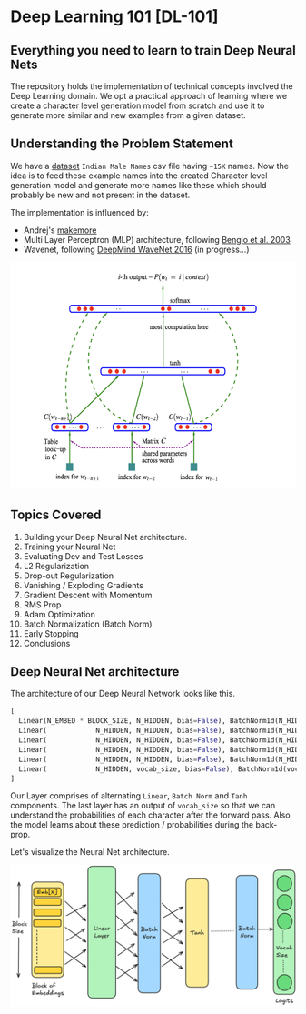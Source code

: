 # Deep Learning 101 [DL-101]
## Everything you need to learn to train Deep Neural Nets 

The repository holds the implementation of technical concepts involved the Deep Learning domain. We opt a practical approach of learning where we create a character level generation model from scratch and use it to generate more similar and new examples from a given dataset.

## Understanding the Problem Statement

We have a [dataset](https://gist.github.com/mbejda/7f86ca901fe41bc14a63) `Indian Male Names` csv file having `~15K` names. Now the idea is to feed these example names into the created Character level generation model and generate more names like these which should probably be new and not present in the dataset.

The implementation is influenced by:

  - Andrej's [makemore](https://github.com/karpathy/makemore/)
  - Multi Layer Perceptron (MLP) architecture, following [Bengio et al. 2003](https://www.jmlr.org/papers/volume3/bengio03a/bengio03a.pdf)
  - Wavenet, following [DeepMind WaveNet 2016](https://arxiv.org/abs/1609.03499) (in progress...)


<img src="/media/mlp.png" width=600 height=400>


## Topics Covered

1. Building your Deep Neural Net architecture.
2. Training your Neural Net
3. Evaluating Dev and Test Losses
4. L2 Regularization
5. Drop-out Regularization
6. Vanishing / Exploding Gradients
7. Gradient Descent with Momentum
8. RMS Prop
9. Adam Optimization 
10. Batch Normalization (Batch Norm)
11. Early Stopping
12. Conclusions

## Deep Neural Net architecture

The architecture of our Deep Neural Network looks like this.

```python
[
  Linear(N_EMBED * BLOCK_SIZE, N_HIDDEN, bias=False), BatchNorm1d(N_HIDDEN), Tanh(),
  Linear(            N_HIDDEN, N_HIDDEN, bias=False), BatchNorm1d(N_HIDDEN), Tanh(),
  Linear(            N_HIDDEN, N_HIDDEN, bias=False), BatchNorm1d(N_HIDDEN), Tanh(),
  Linear(            N_HIDDEN, N_HIDDEN, bias=False), BatchNorm1d(N_HIDDEN), Tanh(),
  Linear(            N_HIDDEN, N_HIDDEN, bias=False), BatchNorm1d(N_HIDDEN), Tanh(),
  Linear(            N_HIDDEN, vocab_size, bias=False), BatchNorm1d(vocab_size),
]
```

Our Layer comprises of alternating `Linear`, `Batch Norm` and `Tanh` components. The last layer has an output of `vocab_size` so that we can understand the probabilities of each character after the forward pass. Also the model learns about these prediction / probabilities during the back-prop.

Let's visualize the Neural Net architecture.

![neural-net-arch](./media/neural-net.png)